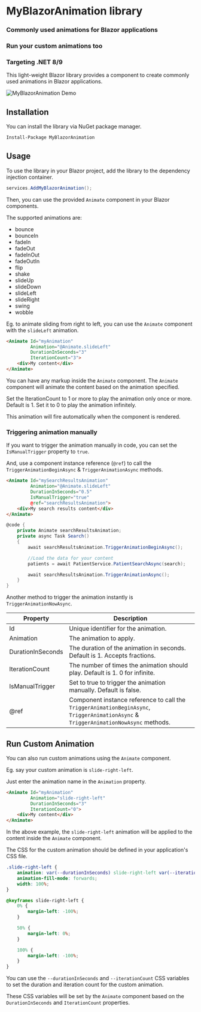 ﻿# MyBlazorAnimation library

### Commonly used animations for Blazor applications

### Run your custom animations too

### Targeting .NET 8/9

This light-weight Blazor library provides a component to create commonly used animations in Blazor applications.

![MyBlazorAnimation Demo](MyBlazorAnimationDemo.gif)

## Installation

You can install the library via NuGet package manager.
```bash
Install-Package MyBlazorAnimation
```

## Usage

To use the library in your Blazor project, add the library to the dependency injection container.
```csharp
services.AddMyBlazorAnimation();
```

Then, you can use the provided `Animate` component in your Blazor components.

The supported animations are:

* bounce
* bounceIn
* fadeIn
* fadeOut
* fadeInOut
* fadeOutIn
* flip
* shake
* slideUp
* slideDown
* slideLeft
* slideRight
* swing
* wobble

Eg. to animate sliding from right to left, you can use the `Animate` component with the `slideLeft` animation.

```html
<Animate Id="myAnimation" 
         Animation="@Animate.slideLeft" 
         DurationInSeconds="3"
         IterationCount="3">
    <div>My content</div>
</Animate>
```

You can have any markup inside the `Animate` component. The `Animate` component will animate the content based on the animation specified.

Set the IterationCount to 1 or more to play the animation only once or more. Default is 1. Set it to 0 to play the animation infinitely.

This animation will fire automatically when the component is rendered.

### Triggering animation manually

If you want to trigger the animation manually in code, you can set the `IsManualTrigger` property to `true`.

And, use a component instance reference (`@ref`) to call the `TriggerAnimationBeginAsync` & `TriggerAnimationAsync` methods.

```html
<Animate Id="mySearchResultsAnimation" 
         Animation="@Animate.slideLeft" 
         DurationInSeconds="0.5"
         IsManualTrigger="true"
         @ref="searchResultsAnimation">
    <div>My search results content</div>
</Animate>
```
```csharp
@code {
    private Animate searchResultsAnimation;
    private async Task Search()
    {        
        await searchResultsAnimation.TriggerAnimationBeginAsync();

        //Load the data for your content
        patients = await PatientService.PatientSearchAsync(search);            

        await searchResultsAnimation.TriggerAnimationAsync();
    }
}
```

Another method to trigger the animation instantly is `TriggerAnimationNowAsync`.

| Property | Description |
| --- | --- |
| Id | Unique identifier for the animation. |
| Animation | The animation to apply. |
| DurationInSeconds | The duration of the animation in seconds. Default is 1. Accepts fractions. |
| IterationCount | The number of times the animation should play. Default is 1. 0 for infinite. |
| IsManualTrigger | Set to true to trigger the animation manually. Default is false. |
| @ref | Component instance reference to call the `TriggerAnimationBeginAsync`, `TriggerAnimationAsync` & `TriggerAnimationNowAsync` methods. |


## Run Custom Animation

You can also run custom animations using the `Animate` component.

Eg. say your custom animation is `slide-right-left`.

Just enter the animation name in the `Animation` property.

```html
<Animate Id="myAnimation" 
         Animation="slide-right-left"
         DurationInSeconds="3" 
         IterationCount="0">
    <div>My content</div>
</Animate>
```

In the above example, the `slide-right-left` animation will be applied to the content inside the `Animate` component.

The CSS for the custom animation should be defined in your application's CSS file.
```css
.slide-right-left {
    animation: var(--durationInSeconds) slide-right-left var(--iterationCount);
    animation-fill-mode: forwards;
    width: 100%;
}

@keyframes slide-right-left {
    0% {
        margin-left: -100%;
    }

    50% {
        margin-left: 0%;
    }

    100% {
        margin-left: -100%;
    }
}
```

You can use the `--durationInSeconds` and `--iterationCount` CSS variables to set the duration and iteration count for the custom animation.

These CSS variables will be set by the `Animate` component based on the `DurationInSeconds` and `IterationCount` properties.